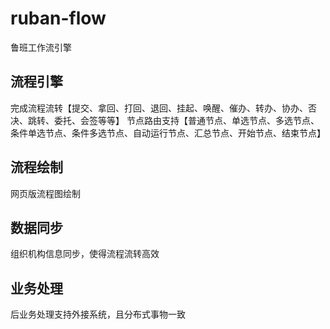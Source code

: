 # ruban-flow
鲁班工作流引擎
## 流程引擎
完成流程流转【提交、拿回、打回、退回、挂起、唤醒、催办、转办、协办、否决、跳转、委托、会签等等】
节点路由支持【普通节点、单选节点、多选节点、条件单选节点、条件多选节点、自动运行节点、汇总节点、开始节点、结束节点】
## 流程绘制
网页版流程图绘制
## 数据同步
组织机构信息同步，使得流程流转高效
## 业务处理
后业务处理支持外接系统，且分布式事物一致
